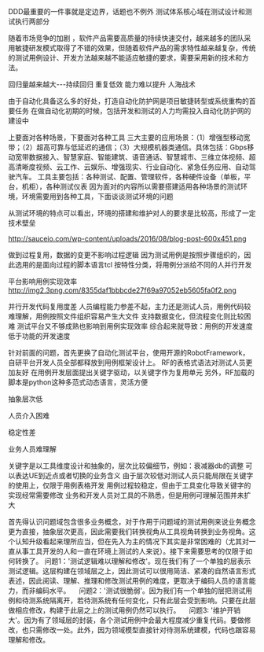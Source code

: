 DDD最重要的一件事就是定边界，话题也不例外
测试体系核心域在测试设计和测试执行两部分


随着市场竞争的加剧 ，软件产品需要高质量的持续快速交付，越来越多的团队采用敏捷研发模式取得了不错的效果，但随着软件产品的需求特性越来越复杂，传统的测试用例设计、开发方法越来越不能适应敏捷的要求，需要采用新的技术和方法。

回归量越来越大---持续回归
重复低效
能力难以提升
人海战术

由于自动化具备这么多的好处，打造自动化防护网是项目敏捷转型或系统重构的首要任务
在做自动化初期的时候，包括开发和测试的人力均需投入自动化防护网的建设中

上要面对各种场景，下要面对各种工具
三大主要的应用场景：（1）增强型移动宽带；（2）超高可靠与低延迟的通信；（3）大规模机器类通信。具体包括：Gbps移动宽带数据接入、智慧家庭、智能建筑、语音通话、智慧城市、三维立体视频、超高清晰度视频、云工作、云娱乐、增强现实、行业自动化、紧急任务应用、自动驾驶汽车。
工具主要包括：各种测试、配置、管理软件，各种硬件设备（单板，平台，机柜），各种测试仪表
因为面对的内容所以需要搭建适用各种场景的测试环境，环境需要用到各种工具，下面谈谈测试环境的问题

从测试环境的特点可以看出，环境的搭建和维护对人的要求是比较高，形成了一定技术壁垒

http://sauceio.com/wp-content/uploads/2016/08/blog-post-600x451.png

做到过程复用，数据的变更不影响过程逻辑
因为测试用例是按照步骤组织的，因此选用的是面向过程的脚本语言tcl
按特性分类，将用例分派给不同的人并行开发

平台影响用例实现效率
http://img2.3png.com/8355daf1bbbcde27f69a97052eb5605fa0f2.png

并行开发代码复用度差
人员编程能力参差不起，主力还是测试人员，用例代码较难理解，用例按照文件组织容易产生大文件
支持数据变化，但流程变化则比较困难
测试平台又不够成熟也影响到用例实现效率
综合起来就导致：用例的开发速度低于功能的开发速度

针对前面的问题，首先更换了自动化测试平台，使用开源的RobotFramework，自研平台开发人员全部都释放到用例框架设计上。
RF的表格式语法对测试人员更加友好
在用例开发层面提出关键字驱动，以关键字作为复用单元
另外，RF加载的脚本是python这种多范式动态语言，灵活方便


抽象层次低

人员介入困难

稳定性差

业务人员难理解

关键字是以工具维度设计和抽象的，层次比较偏细节，例如：衰减器db的调整 可以表达UE到近点或者切换的业务含义
由于层次较低对测试人员只能局限在关键字的使用上，仅限于用例表格开发
用例过程较稳定，但由于工具变化导致关键字的实现经常需要修改
业务和开发人员对工具的不熟悉，但是用例可理解范围并未扩大

首先得认识问题域包含很多业务概念，对于作用于问题域的测试用例来说业务概念更为直接，抽象层次更高，因此需要我们转换视角从工具视角转换到业务视角。这个认知升级看起来理所应当，但在先入为主的情况下其实是非常困难的（尤其对一直从事工具开发的人和一直在环境上测试的人来说）。接下来需要思考的仅限于如何转换了。
问题1：'测试逻辑难以理解和修改'。现在我们有了一个单独的层表示测试逻辑。这层构建在领域层之上，因此测试可以很用简洁、紧凑的自然语言形式表述，因此阅读、理解、推理和修改测试用例的难度，更取决于编码人员的语言能力，而非编码水平。
　问题2：'测试很脆弱'。因为我们有一个单独的层把测试用例和待测系统隔离开，若待测系统有任何变化，只有此层会受到影响。只要在此层做相应修改，构建于此层之上的测试用例仍然可以执行。
　问题3: '维护开销大'。因为有了领域层的封装，各个测试用例中会最大程度减少重复代码。要做修改，也只需修改一处。此外，因为领域模型直接针对待测系统建模，代码也跟容易理解和修改。




